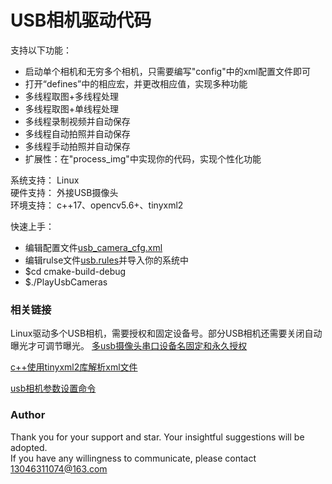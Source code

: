 # USB相机驱动代码
支持以下功能：  
* 启动单个相机和无穷多个相机，只需要编写"config"中的xml配置文件即可
* 打开“defines”中的相应宏，并更改相应值，实现多种功能
* 多线程取图+多线程处理
* 多线程取图+单线程处理
* 多线程录制视频并自动保存
* 多线程自动拍照并自动保存
* 多线程手动拍照并自动保存
* 扩展性：在"process_img"中实现你的代码，实现个性化功能  

系统支持： Linux  
硬件支持： 外接USB摄像头  
环境支持： c++17、opencv5.6+、tinyxml2


快速上手：
* 编辑配置文件[usb_camera_cfg.xml](config%2Fusb_camera_cfg.xml)
* 编辑rulse文件[usb.rules](config%2Fusb.rules)并导入你的系统中
* $cd cmake-build-debug
* $./PlayUsbCameras

### 相关链接
Linux驱动多个USB相机，需要授权和固定设备号。部分USB相机还需要关闭自动曝光才可调节曝光。
[多usb摄像头串口设备名固定和永久授权](https://blog.csdn.net/weixin_44023934/article/details/122252740)

[c++使用tinyxml2库解析xml文件](https://www.jianshu.com/p/432d62f80686)

[usb相机参数设置命令](https://github.com/szumia/AssistFolders/blob/main/usb%E7%9B%B8%E6%9C%BA%E5%8F%82%E6%95%B0%E8%AE%BE%E7%BD%AE%E5%91%BD%E4%BB%A4.txt)


### Author
Thank you for your support and star. Your insightful suggestions will be adopted.  
If you have any willingness to communicate, please contact 13046311074@163.com
